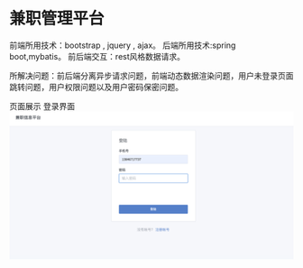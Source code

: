 # 兼职管理平台
前端所用技术：bootstrap , jquery , ajax。
后端所用技术:spring boot,mybatis。
前后端交互：rest风格数据请求。

所解决问题：前后端分离异步请求问题，前端动态数据渲染问题，用户未登录页面跳转问题，用户权限问题以及用户密码保密问题。

页面展示
登录界面
![image](https://github.com/yidaq/teach/blob/master/image/%E7%99%BB%E5%BD%95.png)
